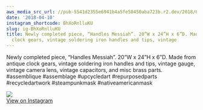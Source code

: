 ```yaml
---
aws_media_src_url: //pub-5541d2355e6941b4a5fe50450aba723b.r2.dev/2018/04/2018-04-10_00-06-43_UTC.jpg
date: '2018-04-10'
instagram_shortcode: BhXoRnlluKU
slug: ig-BhXoRnlluKU
title: Newly completed piece, “Handles Messiah”. 20”W x 24”H x 6”D. Made from antique
  clock gears, vintage soldering iron handles and tips, vintage
---
```


Newly completed piece, “Handles Messiah”. 20”W x 24”H x 6”D. Made from antique clock gears, vintage soldering iron handles and tips, vintage gauge, vintage camera lens, vintage capacitors, and misc brass parts. #assemblique #assemblage #upcycledart #repurposedparts #recycledartwork #steampunkmask #nativeamericanmask 

![](//pub-5541d2355e6941b4a5fe50450aba723b.r2.dev/2018/04/2018-04-10_00-06-43_UTC.jpg)   
[View on Instagram](https://www.instagram.com/p/BhXoRnlluKU/)